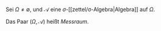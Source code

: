 Sei $\Omega \ne \emptyset$,  und $\mathcal{A}$ eine $\sigma$-[[zettel/σ-Algebra|Algebra]] auf $\Omega$.

Das Paar $(\Omega, \mathcal{A})$ heißt *Messraum*.